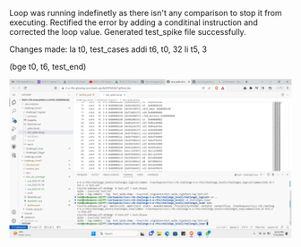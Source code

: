 Loop was running indefinetly as there isn't any comparison to stop it from executing. 
Rectified the error by adding a conditinal instruction  and corrected the loop value.
Generated test_spike file successfully.

Changes made:
  la t0, test_cases
  addi t6, t0, 32
  li t5, 3

(bge t0, t6, test_end)


![Alt text](<Screenshot (98).png>)